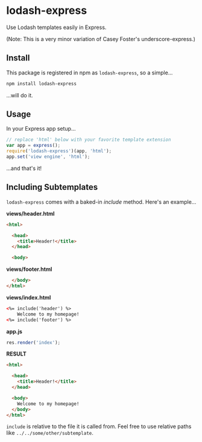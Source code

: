 # lodash-express

Use Lodash templates easily in Express.

(Note: This is a very minor variation of Casey Foster's underscore-express.)

## Install

This package is registered in npm as `lodash-express`, so a simple...

```bash
npm install lodash-express
```

...will do it.

## Usage

In your Express app setup...

```js
// replace 'html' below with your favorite template extension
var app = express();
require('lodash-express')(app, 'html'); 
app.set('view engine', 'html');
```

...and that's it!

## Including Subtemplates

`lodash-express` comes with a baked-in _include_ method. Here's an example...

**views/header.html**
```html
<html>

  <head>
    <title>Header!</title>
  </head>

  <body>
```

**views/footer.html**
```html
  </body>
</html>
```

**views/index.html**
```html
<%= include('header') %>
    Welcome to my homepage!
<%= include('footer') %>
```

**app.js**
```js
res.render('index');
```

**RESULT**
```html
<html>

  <head>
    <title>Header!</title>
  </head>

  <body>
    Welcome to my homepage!
  </body>
</html>
```

`include` is relative to the file it is called from. Feel free to use relative paths like `../../some/other/subtemplate`.
